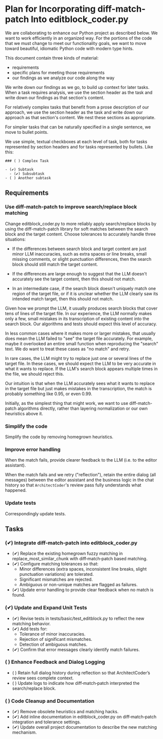 # Plan for Incorporating diff-match-patch Into editblock_coder.py

We are collaborating to enhance our Python project as described below. We want to work efficiently in an organized way. For the portions of the code that we must change to meet our functionality goals, we want to move toward beautiful, idiomatic Python code with modern type hints.

This document contain three kinds of material:
- requirements
- specific plans for meeting those requirements
- our findings as we analyze our code along the way

We write down our findings as we go, to build up context for later tasks. When a task requires analysis, we use the section header as the task and write down our findings as that section's content.

For relatively complex tasks that benefit from a prose description of our approach, we use the section header as the task and write down our approach as that section's content. We nest these sections as appropriate.

For simpler tasks that can be naturally specified in a single sentence, we move to bullet points.

We use simple, textual checkboxes at each level of task, both for tasks represented by section headers and for tasks represented by bullets. Like this:

```
### ( ) Complex Task

- (✔︎) Subtask
  - (✔︎) Subsubtask
- ( ) Another subtask
```

## Requirements

### Use diff-match-patch to improve search/replace block matching

Change editblock_coder.py to more reliably apply search/replace blocks by using the diff-match-patch library for soft matches between the search block and the target content. Choose tolerances to accurately handle three situations:

- If the differences between search block and target content are just minor LLM inaccuracies, such as extra spaces or line breaks, small missing comments, or slight punctuation differences, then the search block should still match the target content.

- If the differences are large enough to suggest that the LLM doesn't accurately see the target content, then this should not match.

- In an intermediate case, if the search block doesn't uniquely match one region of the target file, or if it is unclear whether the LLM clearly saw its intended match target, then this should not match.

Given how we prompt the LLM, it usually produces search blocks that cover tens of lines of the target file. In our experience, the LLM normally makes only a few, small mistakes in its transcription of existing content into the search block. Our algorithms and tests should expect this level of accuracy.

In less common cases where it makes more or larger mistakes, that usually does mean the LLM failed to "see" the target file accurately. For example, maybe it overlooked an entire small function when reproducing the "search" text. We do want to treat these cases as "no match" and retry.

In rare cases, the LLM might try to replace just one or several lines of the target file. In these cases, we should expect the LLM to be very accurate in what it wants to replace. If the LLM's search block appears multiple times in the file, we should reject this.

Our intuition is that when the LLM accurately sees what it wants to replace in the target file but just makes mistakes in the transcription, the match is probably something like 0.95, or even 0.99.

Initially, as the simplest thing that might work, we want to use diff-match-patch algorithms directly, rather than layering normalization or our own heuristics above it.

### Simplify the code

Simplify the code by removing homegrown heuristics.

### Improve error handling

When the match fails, provide clearer feedback to the LLM (i.e. to the editor assistant).

When the match fails and we retry ("reflection"), retain the entire dialog (all messages) between the editor assistant and the business logic in the chat history so that `ArchitectCoder`'s review pass fully understands what happened.

### Update tests

Correspondingly update tests.

## Tasks

### (✔︎) Integrate diff‐match‐patch into editblock_coder.py

- (✔︎) Replace the existing homegrown fuzzy matching in replace_most_similar_chunk with diff‐match‐patch based matching.
- (✔︎) Configure matching tolerances so that:
  - Minor differences (extra spaces, inconsistent line breaks, slight punctuation variations) are tolerated.
  - Significant mismatches are rejected.
  - Ambiguous or non-unique matches are flagged as failures.
- (✔︎) Update error handling to provide clear feedback when no match is found.

### (✔︎) Update and Expand Unit Tests

- (✔︎) Revise tests in tests/basic/test_editblock.py to reflect the new matching behavior.
- (✔︎) Add tests for:
  - Tolerance of minor inaccuracies.
  - Rejection of significant mismatches.
  - Detection of ambiguous matches.
- (✔︎) Confirm that error messages clearly identify match failures.

### ( ) Enhance Feedback and Dialog Logging

- ( ) Retain full dialog history during reflection so that ArchitectCoder’s review sees complete context.
- ( ) Update logs to indicate how diff‐match‐patch interpreted the search/replace block.

### ( ) Code Cleanup and Documentation

- (✔︎) Remove obsolete heuristics and matching hacks.
- (✔︎) Add inline documentation in editblock_coder.py on diff‐match‐patch integration and tolerance settings.
- (✔︎) Update overall project documentation to describe the new matching mechanism.

